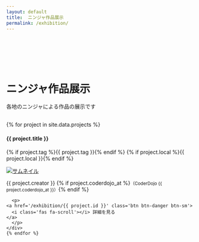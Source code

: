 ```yaml
---
layout: default
title:  ニンジャ作品展示
permalink: /exhibition/
---
```

<div class="container mt-5 mb-5">
  <div class="row">
  <div class="row justify-content-center">
      <div class="col-md-6 col-12 text-center" style="margin: 70px auto 30px;padding-top: 20px;">
          <h1 style="font-weight: bold;">ニンジャ作品展示</h1>
          <p>各地のニンジャによる作品の展示です</p>
      </div>
  </div>

  <div class="air"></div>
  <div class="row text-left">
    {% for project in site.data.projects %}
    <div class="col-md-6 col-12 p-3 mb-5" id={{ project.id }}>
      <h4 class="ws-title">{{ project.title }}</h4>
      <p>
        {% if project.tag   %}<span class="badge badge-ws">{{ project.tag   }}</span>{% endif %}
        {% if project.local %}<span class="badge badge-ws">{{ project.local }}</span>{% endif %}
      </p>
      <div class="my-3">
        <a href="/exhibition/{{ project.id }}">
          <img class="w-100 px-5" alt="サムネイル"
	       {% if project.thumbnail %}
	       src="/img/exhibition/{{ project.thumbnail }}" {% else  %}
	       src="/img/ogp.jpg"
               {% endif %}
	  >
        </a>
      </div>
      <p class="exhibition-speaker-name">
	{{ project.creator }}
	{% if project.coderdojo_at %}<small>（CoderDojo {{ project.coderdojo_at }}）</small>{% endif %}
      </p>

      <p>
	<a href='/exhibition/{{ project.id }}' class='btn btn-danger btn-sm'>
	  <i class='fas fa-scroll'></i> 詳細を見る
	</a>
      </p>
    </div>
    {% endfor %}
  </div>
</div>
